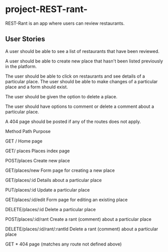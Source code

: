 # project-REST-rant-

REST-Rant is an app where users can review restaurants.

## User Stories

A user should be able to see a list of restaurants that have been reviewed. 

A user should be able to create new place that hasn't been listed previously in the platform.

The user should be able to click on restaurants and see details of a particular place. The user should be able to make changes of a particular place and a form should exist. 

The user should be given the option to delete a place.

The user should have options to comment or delete a comment about a particular place.

A 404 page should be posted if any of the routes does not apply. 

Method Path Purpose

GET / Home page

GET/ places Places index page

POST/places Create new place

GET/places/new Form page for creating a new place

GET/places/:id Details about a particular place

PUT/places/:id Update a particular place

GET/places/:id/edit Form page for editing an existing place

DELETE/places/:id Delete a particular place

POST/places/:id/rant Create a rant (comment) about a particular place

DELETE/places/:id/rant/:rantId Delete a rant (comment) about a particular place

GET * 404 page (matches any route not defined above)

